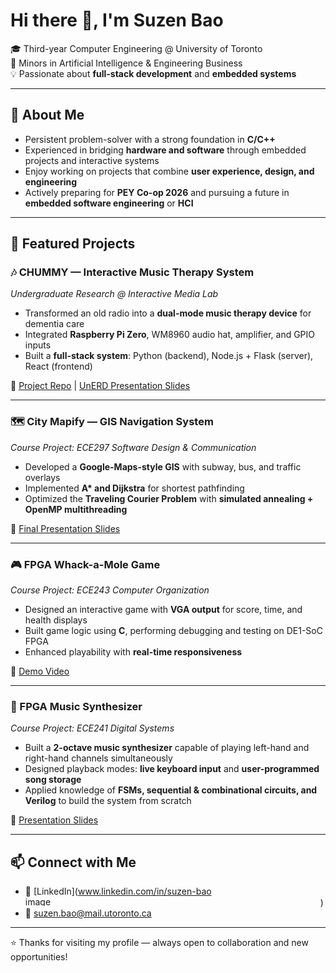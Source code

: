 # Hi there 👋, I'm Suzen Bao  

🎓 Third-year Computer Engineering @ University of Toronto  
📌 Minors in Artificial Intelligence & Engineering Business  
💡 Passionate about **full-stack development** and **embedded systems**

---

## 🚀 About Me
- Persistent problem-solver with a strong foundation in **C/C++**
- Experienced in bridging **hardware and software** through embedded projects and interactive systems  
- Enjoy working on projects that combine **user experience, design, and engineering**  
- Actively preparing for **PEY Co-op 2026** and pursuing a future in **embedded software engineering** or **HCI**  

---

## 🌟 Featured Projects

### 🎶 CHUMMY — Interactive Music Therapy System  
*Undergraduate Research @ Interactive Media Lab*  
- Transformed an old radio into a **dual-mode music therapy device** for dementia care  
- Integrated **Raspberry Pi Zero**, WM8960 audio hat, amplifier, and GPIO inputs  
- Built a **full-stack system**: Python (backend), Node.js + Flask (server), React (frontend)  

🔗 [Project Repo](https://github.com/Interactive-Media-Lab/chummy) | [UnERD Presentation Slides](https://docs.google.com/presentation/d/1omyc1FbZ00v5FQbh6goYSK7_PxBGhj8q4-tKPLGuT10/edit?usp=sharing)  

---

### 🗺 City Mapify — GIS Navigation System  
*Course Project: ECE297 Software Design & Communication*  
- Developed a **Google-Maps-style GIS** with subway, bus, and traffic overlays  
- Implemented **A\* and Dijkstra** for shortest pathfinding  
- Optimized the **Traveling Courier Problem** with **simulated annealing + OpenMP multithreading**  

🔗 [Final Presentation Slides](https://docs.google.com/presentation/d/1IrfunQFE_YsbqM-EYZ-pReVSyZ9F9ZnEetw_7qkcVok/edit?usp=sharing)  

---

### 🎮 FPGA Whack-a-Mole Game  
*Course Project: ECE243 Computer Organization*  
- Designed an interactive game with **VGA output** for score, time, and health displays  
- Built game logic using **C**, performing debugging and testing on DE1-SoC FPGA
- Enhanced playability with **real-time responsiveness**  

🔗 [Demo Video](https://youtu.be/bYh9xBfWhuk)  

---

### 🎹 FPGA Music Synthesizer  
*Course Project: ECE241 Digital Systems*  
- Built a **2-octave music synthesizer** capable of playing left-hand and right-hand channels simultaneously  
- Designed playback modes: **live keyboard input** and **user-programmed song storage**  
- Applied knowledge of **FSMs, sequential & combinational circuits, and Verilog** to build the system from scratch  

🔗 [Presentation Slides](https://docs.google.com/presentation/d/1VOcewGfMgr472uP1IPeept09NNeDE3JWqFo3bC-VwNw/edit?usp=sharing)  

---

## 📫 Connect with Me
- 💼 [LinkedIn](www.linkedin.com/in/suzen-bao<img width="468" height="15" alt="image" src="https://github.com/user-attachments/assets/5babeba9-7f25-4a42-81d3-1df594c22867" />
)  
- 📧 suzen.bao@mail.utoronto.ca  

---

⭐️ Thanks for visiting my profile — always open to collaboration and new opportunities!  
